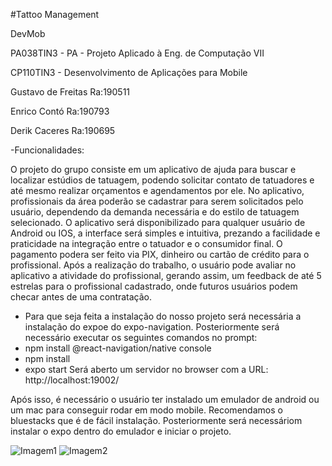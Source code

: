 #Tattoo Management

DevMob

PA038TIN3 - PA - Projeto Aplicado à Eng. de Computação VII

CP110TIN3 - Desenvolvimento de Aplicações para Mobile

Gustavo de Freitas Ra:190511

Enrico Contó       Ra:190793

Derik  Caceres     Ra:190695

-Funcionalidades:

O projeto do grupo consiste em um aplicativo de ajuda para buscar e localizar estúdios de tatuagem, podendo solicitar contato de tatuadores e até mesmo realizar orçamentos e agendamentos por ele.
No aplicativo, profissionais da área poderão se cadastrar para serem solicitados pelo usuário, dependendo da demanda necessária e do estilo de tatuagem selecionado.
O aplicativo será disponibilizado para qualquer usuário de Android ou IOS, a interface será simples e intuitiva, prezando a facilidade e praticidade na integração entre o tatuador e o consumidor final.
O pagamento podera ser feito via PIX, dinheiro ou cartão de crédito para o profissional. Após a realização do trabalho, o usuário pode avaliar no aplicativo a atividade do profissional, gerando assim, um feedback de até 5 estrelas para o profissional cadastrado, onde futuros usuários podem checar antes de uma contratação.


- Para que seja feita a instalação do nosso projeto será necessária a instalação do expoe do expo-navigation. 
Posteriormente será necessário executar os seguintes comandos no prompt:
- npm install @react-navigation/native console
- npm install
- expo start
Será aberto um servidor no browser com a URL: http://localhost:19002/

Após isso, é necessário o usuário ter instalado um emulador de android ou um mac para conseguir rodar em modo mobile. Recomendamos o bluestacks que é de fácil instalação.
Posteriormente será necessáriom instalar o expo dentro do emulador e iniciar o projeto.

![Imagem1](https://user-images.githubusercontent.com/70244513/170160916-d4811bbe-8d9c-416c-8a22-0c08d2fb00d2.jpg)
![Imagem2](https://user-images.githubusercontent.com/70244513/170161264-0e794df8-3e04-43d9-b70c-f4b8630af214.jpg)


